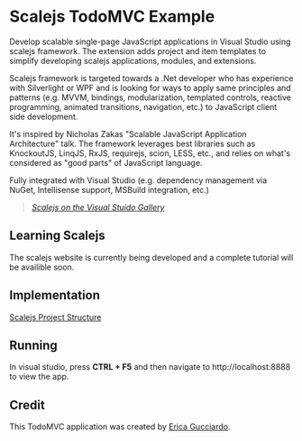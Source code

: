 # Scalejs TodoMVC Example

Develop scalable single-page JavaScript applications in Visual Studio using scalejs framework. The extension adds project and item templates to simplify developing scalejs applications, modules, and extensions. 

Scalejs framework is targeted towards a .Net developer who has experience with Silverlight or WPF and is looking for ways to apply same principles and patterns (e.g. MVVM, bindings, modularization, templated controls, reactive programming, animated transitions, navigation, etc.) to JavaScript client side development. 

It's inspired by Nicholas Zakas "Scalable JavaScript Application Architecture" talk. The framework leverages best libraries such as KnockoutJS, LinqJS, RxJS, requirejs, scion, LESS, etc., and relies on what's considered as "good parts" of JavaScript language.

Fully integrated with Visual Studio (e.g. dependency management via NuGet, Intellisense support, MSBuild integration, etc.)

> _[Scalejs on the Visual Stuido Gallery](http://visualstudiogallery.msdn.microsoft.com/2a3d0050-ccab-458f-8bfc-2f2aca73e631)_


## Learning Scalejs

The scalejs website is currently being developed and a complete tutorial will be availible soon.


## Implementation

[Scalejs Project Structure](https://github.com/lisovin/scalejs/wiki/Scalejs-Project-Structure)

## Running

In visual studio, press __CTRL + F5__ and then navigate to http://localhost:8888 to view the app.


## Credit

This TodoMVC application was created by [Erica Gucciardo](https://github.com/egucciar).
